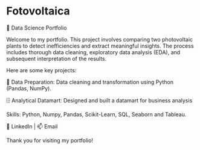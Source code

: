 # Fotovoltaica

💼 Data Science Portfolio

Welcome to my portfolio. This project involves comparing two photovoltaic plants to detect inefficiencies and extract meaningful insights. The process includes thorough data cleaning, exploratory data analysis (EDA), and subsequent interpretation of the results.

Here are some key projects:

📑 Data Preparation: Data cleaning and transformation using Python (Pandas, NumPy).

🗄️ Analytical Datamart: Designed and built a datamart for business analysis

Skills: Python, Numpy, Pandas, Scikit-Learn, SQL, Seaborn and Tableau.

💼 LinkedIn | 📫 Email


Thank you for visiting my portfolio!
